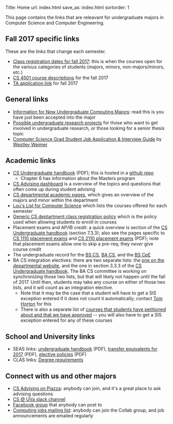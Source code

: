 Title: Home
url: index.html
save_as: index.html
sortorder: 1

This page contains the links that are releavant for undergraduate majors in Computer Science and Computer Engineering.

Fall 2017 specific links
------------------------

These are the links that change each semester.

- [Class registration dates for fall 2017](https://docs.google.com/document/d/1yO90x1yMk0goI5-3qz9BRUHqkVrzezF2bFc1tLMlsO8/edit?usp=sharing): this is when the courses open for the various categories of students (majors, minors, non-majors/minors, etc.)
- [CS 4501 course descriptions](https://docs.google.com/document/d/1giOPnf8G2ejB_N6mwcUoUgQ4uJZVHGmvz_PpUJgc-hk/edit?usp=sharing) for the fall 2017
- [TA application link](https://goo.gl/forms/oiNUilIvP2VEQWE72) for fall 2017

General links
-------------

- [Information for New Undergraduate Computing Majors](https://www.cs.virginia.edu/~sherriff/newcs/): read this is you have just been accepted into the major
- [Possible undergraduate research projects](http://ugresearch.cs.virginia.edu/) for those who want to get involved in undergraduate research, or those looking for a senior thesis topic
- [Computer Science Grad Student Job Application & Interview Guide](http://www.cs.virginia.edu/~weimer/grad-job-guide/guide/index.html) by [Westley Weimer](http://www.cs.virginia.edu/~weimer/)

Academic links
--------------

- [CS Undergraduate handbook](http://handbook.cs.virginia.edu/ugrad-handbook.pdf) (PDF); this is hosted in a [github repo](https://github.com/uva-cs/ugrad-handbook/)
    - Chapter 6 has information about the Masters program
- [CS Advising dashboard](http://stardock.cs.virginia.edu/advising/) is a overview of the topics and questions that often come up during student advising
- [CS departmental academic pages](http://www.cs.virginia.edu/acad/), which gives an overview of the majors and minor within the department
- [Lou's List for Computer Science](http://rabi.phys.virginia.edu/mySIS/CS2/page.php?Type=Group&Group=CompSci) which lists the courses offered for each semester
- [Generic CS deptartment class registration policy](http://www.cs.virginia.edu/acad/registration.html) which is the policy used when allowing students to enroll in courses
- Placement exams and AP/IB credit: a quick overview is section of the [CS Undergraduate handbook](http://handbook.cs.virginia.edu/ugrad-handbook.pdf) (section 7.3.3); also see the pages specific to [CS 1110 placement exams](https://cs1110.cs.virginia.edu/whichcs1.html) and [CS 2110 placement exams](http://cs1110.cs.virginia.edu/CS2110-Placement-Test-Info-aug2016.pdf) (PDF); note that placement exams allow one to skip a pre-req; they *never* give course credit
- The undergraduate record for the [BS CS](http://records.ureg.virginia.edu/preview_program.php?catoid=42&poid=4962), [BA CS](http://records.ureg.virginia.edu/preview_program.php?catoid=42&poid=4961), and the [BS CpE](http://records.ureg.virginia.edu/preview_program.php?catoid=42&poid=4960)
- BA CS integration electives: there are two separate lists: the [one on the departmental website](http://www.cs.virginia.edu/acad/ba/integration.html), and the one in section 3.3.3 of the [CS Undergraduate handbook](http://handbook.cs.virginia.edu/ugrad-handbook.pdf).  The BA CS committee is working on synchronizing those two lists, but that will likely not happen until the fall of 2017.  Until then, students may take any course on either of those two lists, and it will count as an integration elective.
    - Note that it may be the case that a student will have to get a SIS exception entered if it does not count it automatically; contact [Tom Horton](http://www.cs.virginia.edu/people/faculty/horton.html) for this
    - There is also a separate list of [courses that students have petitioned about and that we have approved](https://docs.google.com/spreadsheets/d/1W16TtWEcJrNgD0dFPnFpN6gjk4z2aMed4cE2g-IfSKE/edit#gid=0) -- you will also have to get a SIS exception entered for any of these courses

School and University links
---------------------------

- SEAS links: [undergraduate handbook](http://www.seas.virginia.edu/advising/pdf/seas-undergraduate-handbook2016.pdf) (PDF),
  [transfer equivalents for 2017](http://www.seas.virginia.edu/undergrad/pdfs/Transfer_Equivalents_2017.pdf) (PDF),
  [elective policies](http://www.seas.virginia.edu/undergrad/orientation/pdfs/electives_2016.pdf) (PDF)
- CLAS links: [Degree requirements](http://college.as.virginia.edu/requirements)


Connect with us and other majors
--------------------------------

- [CS Advising on Piazza](https://piazza.com/virginia/other/csadvising): anybody can join, and it's a great place to ask advising questions
- [CS @ UVa slack channel](https://uva-compsci.slack.com/)
- [Facebook group](https://www.facebook.com/groups/216856585086114) that anybody can post to
- [Computing jobs mailing list](https://collab.itc.virginia.edu/portal/site/c4e021cd-5ac5-4901-b1a3-3a99396dbd7d#): anybody can join the Collab group, and job announcements are emailed regularly
